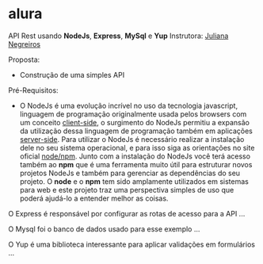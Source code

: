 # alura

API Rest usando **NodeJs**, **Express**, **MySql** e **Yup**
Instrutora: [Juliana Negreiros](https://cursos.alura.com.br/user/juunegreiros)

Proposta:
* Construção de uma simples API 

Pré-Requisitos:

* O NodeJs é uma evolução incrível no uso da tecnologia javascript, linguagem de programação originalmente usada pelos browsers com um conceito [client-side](https://pt.wikipedia.org/wiki/Linguagem_client-side), o surgimento do NodeJs permitiu a expansão da utilização dessa linguagem de programação também em aplicações [server-side](https://pt.wikipedia.org/wiki/Linguagem_server-side). Para utilizar o NodeJs é necessário realizar a instalação dele no seu sistema operacional, e para isso siga as orientações no site oficial [node/npm](https://nodejs.org/en/). Junto com a instalação do NodeJs você terá acesso também ao **npm** que é uma ferramenta muito útil para estruturar novos projetos NodeJs e também para gerenciar as dependências do seu projeto. O **node** e o **npm** tem sido amplamente utilizados em sistemas para web e este projeto traz uma perspectiva simples de uso que poderá ajudá-lo a entender melhor as coisas.

O Express é responsável por configurar as rotas de acesso para a API
...

O Mysql foi o banco de dados usado para esse exemplo
...

O Yup é uma biblioteca interessante para aplicar validações em formulários
...
